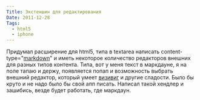 ```yaml
---
Title: Экстеншин для редактирования
Date: 2011-12-28
Tags:
  - html5
  - iphone
---
```


Придумал расширение для html5, типа в textarea написать content-type="[markdown](http://ru.wikipedia.org/wiki/Markdown)" и иметь некоторое количество редакторов внешних для разных типов контента. Типа, вот у меня текст в маркдауне, я на поле тапаю и держу, появляется попап и возможность выбрать внешний редактор, который умеет [визивиг](http://ru.wikipedia.org/wiki/WYSIWYG) и другие сладости. Было бы круто и не надо было бы свой апп писать. Написал такой хендлер и зашибись, везде будет работать, где маркдаун.